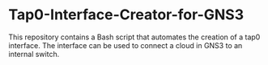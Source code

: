 # Tap0-Interface-Creator-for-GNS3
This repository contains a Bash script that automates the creation of a tap0 interface. The interface can be used to connect a cloud in GNS3 to an internal switch.


